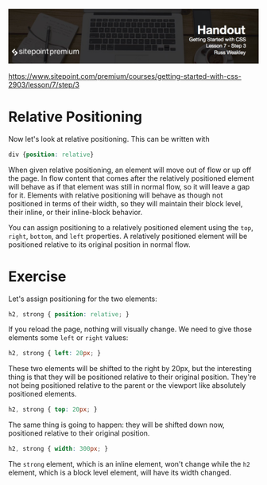![](BYFW-Lesson-7.3.jpg)

https://www.sitepoint.com/premium/courses/getting-started-with-css-2903/lesson/7/step/3

# Relative Positioning

Now let's look at relative positioning. This can be written with

```css
div {position: relative}
```

When given relative positioning, an element will move out of flow or up off the page. In flow content that comes after the relatively positioned element will behave as if that element was still in normal flow, so it will leave a gap for it. Elements with relative positioning will behave as though not positioned in terms of their width, so they will maintain their block level, their inline, or their inline-block behavior.

You can assign positioning to a relatively positioned element using the `top`, `right`, `bottom`, and `left` properties. A relatively positioned element will be positioned relative to its original position in normal flow.

# Exercise

Let's assign positioning for the two elements:

```css
h2, strong { position: relative; }
```

If you reload the page, nothing will visually change. We need to give those elements some `left` or `right` values:

```css
h2, strong { left: 20px; }
```

These two elements will be shifted to the right by 20px, but the interesting thing is that they will be positioned relative to their original position. They're not being positioned relative to the parent or the viewport like absolutely positioned elements.

```css
h2, strong { top: 20px; }
```

The same thing is going to happen: they will be shifted down now, positioned relative to their original position.

```css
h2, strong { width: 300px; }
```

The `strong` element, which is an inline element, won't change while the `h2` element, which is a block level element, will have its width changed.
